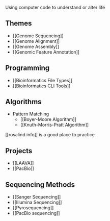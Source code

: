 Using computer code to understand or alter life

## Themes
- [[Genome Sequencing]]
- [[Genome Alignment]]
- [[Genome Assembly]]
- [[Genomic Feature Annotation]]

## Programming
- [[Bioinformatics File Types]]
- [[Bioinformatics CLI Tools]]

## Algorithms
- Pattern Matching
	- [[Boyer-Moore Algorithm]]
	- [[Knuth-Morris-Pratt Algorithm]]

[[rosalind.info]] is a good place to practice

## Projects
- [[LAAVA]]
- [[PacBio]]

## Sequencing Methods
- [[Sanger Sequencing]]
- [[Illumina Sequencing]]
- [[Pyrosequencing]]
- [[PacBio sequencing]]
